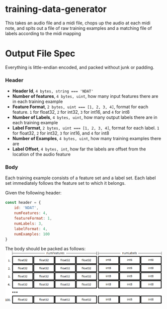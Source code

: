 # training-data-generator
This takes an audio file and a midi file, chops up the audio at each midi note, and spits out a file of raw training examples and a matching file of labels according to the midi mapping

# Output File Spec
Everything is little-endian encoded, and packed without junk or padding. 
### Header
- **Header Id**, `4 bytes, string === 'NDAT'`
- **Number of features**, `4 bytes, uint`, how many input features there are in each training example
- **Feature Format**, `2 bytes, uint === [1, 2, 3, 4]`, format for each feature. `1` for float32, `2` for int32, `3` for int16, and `4` for int8
- **Number of Labels**, `4 bytes, uint`, how many output labels there are in each training example
- **Label Format**, `2 bytes, uint === [1, 2, 3, 4]`, format for each label. `1` for float32, `2` for int32, `3` for int16, and `4` for int8
- **Number of Examples**, `4 bytes, uint`, how many training examples there are
- **Label Offset**, `4 bytes, int`, how far the labels are offset from the location of the audio feature
### Body
Each training example consists of a feature set and a label set. Each label set immediately follows the feature set to which it belongs.

Given the following header:
```javascript
const header = {
	id: 'NDAT',
	numFeatures: 4,
	featureFormat: 1,
	numLabels: 3,
	labelFormat: 4,
	numExamples: 100
}
```
The body should be packed as follows:
![alt text][file_format]

[file_format]: /docs/file_format.png "NDAT body format"